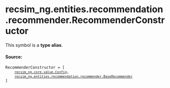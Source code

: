 <div itemscope itemtype="http://developers.google.com/ReferenceObject">
<meta itemprop="name" content="recsim_ng.entities.recommendation.recommender.RecommenderConstructor" />
<meta itemprop="path" content="Stable" />
</div>

# recsim_ng.entities.recommendation.recommender.RecommenderConstructor

<!-- Insert buttons and diff -->

This symbol is a **type alias**.

#### Source:

<pre class="devsite-click-to-copy prettyprint lang-py tfo-signature-link">
<code>RecommenderConstructor = <class 'Callable'>[
    <a href="../../../../recsim_ng/core/value/Config.md"><code>recsim_ng.core.value.Config</code></a>,
    <a href="../../../../recsim_ng/entities/recommendation/recommender/BaseRecommender.md"><code>recsim_ng.entities.recommendation.recommender.BaseRecommender</code></a>
]
</code></pre>

<!-- Placeholder for "Used in" -->
